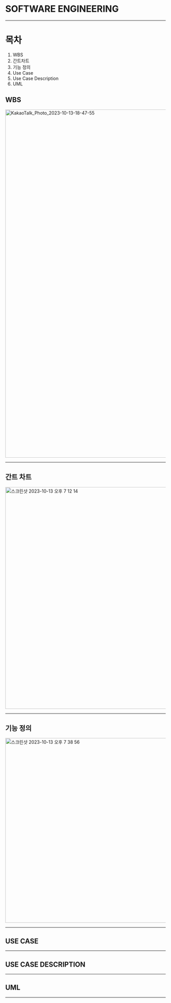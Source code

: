 # SOFTWARE ENGINEERING
<hr>

# 목차
1. WBS
2. 간트차트
3. 기능 정의
4. Use Case
5. Use Case Description
6. UML

## WBS
<img width="1089" alt="KakaoTalk_Photo_2023-10-13-18-47-55" src="https://github.com/minseo2000/db_project/assets/59526414/4285f9d1-a42d-4496-9945-1aaa775de556">
<hr>

## 간트 차트
<img width="694" alt="스크린샷 2023-10-13 오후 7 12 14" src="https://github.com/minseo2000/db_project/assets/59526414/345887e0-cf2e-432d-b9e2-aba71a8060e1">
<hr>


## 기능 정의
<img width="578" alt="스크린샷 2023-10-13 오후 7 38 56" src="https://github.com/minseo2000/db_project/assets/59526414/40e4f20a-80ee-4792-9cf0-bdbe2e3f2acf">
<hr>


## USE CASE
<hr>

## USE CASE DESCRIPTION
<hr>

## UML
<hr>

